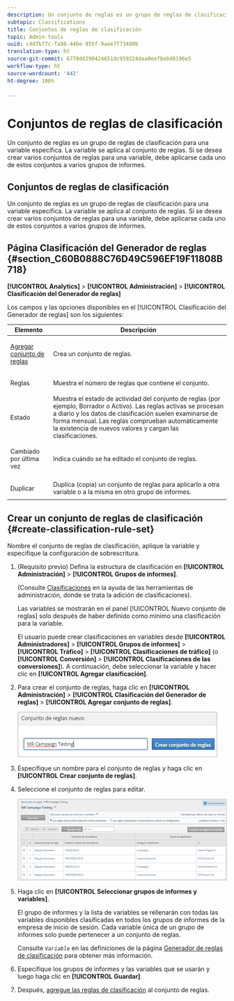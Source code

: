 ```yaml
---
description: Un conjunto de reglas es un grupo de reglas de clasificación para una variable específica. La variable se aplica al conjunto de reglas. Si se desea crear varios conjuntos de reglas para una variable, debe aplicarse cada uno de estos conjuntos a varios grupos de informes.
subtopic: Classifications
title: Conjuntos de reglas de clasificación
topic: Admin tools
uuid: c4d7b77c-fa98-44be-955f-9aee7f73480b
translation-type: ht
source-git-commit: 6778dd290424651dc959224daa0eef8ebd8196e5
workflow-type: ht
source-wordcount: '442'
ht-degree: 100%

---
```



# Conjuntos de reglas de clasificación

Un conjunto de reglas es un grupo de reglas de clasificación para una variable específica. La variable se aplica al conjunto de reglas. Si se desea crear varios conjuntos de reglas para una variable, debe aplicarse cada uno de estos conjuntos a varios grupos de informes.

## Conjuntos de reglas de clasificación

Un conjunto de reglas es un grupo de reglas de clasificación para una variable específica. La variable se aplica al conjunto de reglas. Si se desea crear varios conjuntos de reglas para una variable, debe aplicarse cada uno de estos conjuntos a varios grupos de informes.

## Página Clasificación del Generador de reglas {#section_C60B0888C76D49C596EF19F11808B718}

**[!UICONTROL Analytics]** > **[!UICONTROL Administración]** > **[!UICONTROL Clasificación del Generador de reglas]**

Los campos y las opciones disponibles en el [!UICONTROL Clasificación del Generador de reglas] son los siguientes:

<table id="table_A5D92409969747E39E041216A5AA32CD"> 
 <thead> 
  <tr> 
   <th colname="col1" class="entry"> Elemento </th> 
   <th colname="col2" class="entry"> Descripción </th> 
  </tr> 
 </thead>
 <tbody> 
  <tr> 
   <td colname="col1"> <p><a href="/help/components/classifications/crb/classification-rule-set.md"  > Agregar conjunto de reglas</a> </p> </td> 
   <td colname="col2"> <p>Crea un conjunto de reglas. </p> </td> 
  </tr> 
  <tr> 
   <td colname="col1"> <p>Reglas </p> </td> 
   <td colname="col2"> Muestra el número de reglas que contiene el conjunto. </td> 
  </tr> 
  <tr> 
   <td colname="col1"> <p>Estado </p> </td> 
   <td colname="col2"> Muestra el estado de actividad del conjunto de reglas (por ejemplo, Borrador o Activo). Las reglas activas se procesan a diario y los datos de clasificación suelen examinarse de forma mensual. Las reglas comprueban automáticamente la existencia de nuevos valores y cargan las clasificaciones. </td> 
  </tr> 
  <tr> 
   <td colname="col1"> <p>Cambiado por última vez </p> </td> 
   <td colname="col2"> Indica cuándo se ha editado el conjunto de reglas. </td> 
  </tr> 
  <tr> 
   <td colname="col1"> <p>Duplicar </p> </td> 
   <td colname="col2"> Duplica (copia) un conjunto de reglas para aplicarlo a otra variable o a la misma en otro grupo de informes. </td> 
  </tr> 
 </tbody> 
</table>

## Crear un conjunto de reglas de clasificación {#create-classification-rule-set}

Nombre el conjunto de reglas de clasificación, aplique la variable y especifique la configuración de sobrescritura.

1. (Requisito previo) Defina la estructura de clasificación en **[!UICONTROL Administración]** > **[!UICONTROL Grupos de informes]**.

   (Consulte [Clasificaciones](https://docs.adobe.com/content/help/es-ES/analytics/components/classifications/c-classifications.html) en la ayuda de las herramientas de administración, donde se trata la adición de clasificaciones).

   Las variables se mostrarán en el panel [!UICONTROL Nuevo conjunto de reglas] solo después de haber definido como mínimo una clasificación para la variable.

   El usuario puede crear clasificaciones en variables desde **[!UICONTROL Administradores]** > **[!UICONTROL Grupos de informes]** > **[!UICONTROL Tráfico]** > **[!UICONTROL Clasificaciones de tráfico]** (o **[!UICONTROL Conversión]** > **[!UICONTROL Clasificaciones de las conversiones]**). A continuación, debe seleccionar la variable y hacer clic en **[!UICONTROL Agregar clasificación]**.

1. Para crear el conjunto de reglas, haga clic en **[!UICONTROL Administración]** > **[!UICONTROL Clasificación del Generador de reglas]** > **[!UICONTROL Agregar conjunto de reglas]**.

   ![](assets/new_rule_set.png)

1. Especifique un nombre para el conjunto de reglas y haga clic en **[!UICONTROL Crear conjunto de reglas]**.
1. Seleccione el conjunto de reglas para editar.

   ![](assets/classification_rules_page.png)

1. Haga clic en **[!UICONTROL Seleccionar grupos de informes y variables]**.

   El grupo de informes y la lista de variables se rellenarán con todas las variables disponibles clasificadas en todos los grupos de informes de la empresa de inicio de sesión. Cada variable única de un grupo de informes solo puede pertenecer a un conjunto de reglas.

   Consulte *`Variable`* en las definiciones de la página [Generador de reglas de clasificación](/help/components/classifications/crb/classification-rule-definitions.md) para obtener más información.
1. Especifique los grupos de informes y las variables que se usarán y luego haga clic en **[!UICONTROL Guardar]**.
1. Después, [agregue las reglas de clasificación](/help/components/classifications/crb/classification-rule-set.md) al conjunto de reglas.
